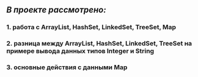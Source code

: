 ## ***В проекте рассмотрено:***
### 1. работа с ArrayList, HashSet, LinkedSet, TreeSet, Map
### 2. разница между ArrayList, HashSet, LinkedSet, TreeSet на примере вывода данных типов Integer и String
### 3. основные действия с данными Map